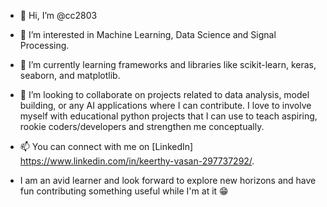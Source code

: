 - 👋 Hi, I’m @cc2803
- 👀 I’m interested in Machine Learning, Data Science and Signal Processing.
- 🌱 I’m currently learning frameworks and libraries like scikit-learn, keras, seaborn, and matplotlib.
- 💞️ I’m looking to collaborate on projects related to data analysis, model building, or any AI applications where I can contribute. I love to involve myself with educational python projects that I can use to teach aspiring, rookie coders/developers and strengthen me conceptually.
- 📫 You can connect with me on [LinkedIn] https://www.linkedin.com/in/keerthy-vasan-297737292/.

- I am an avid learner and look forward to explore new horizons and have fun contributing something useful while I'm at it 😁
  
